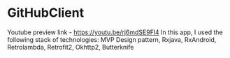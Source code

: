 # GitHubClient

Youtube preview link - https://youtu.be/rj6mdSE9Fl4
In this app, I used the following stack of technologies: MVP Design pattern, Rxjava, RxAndroid, Retrolambda, Retrofit2, Okhttp2, Butterknife